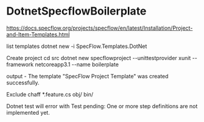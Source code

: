 # DotnetSpecflowBoilerplate

https://docs.specflow.org/projects/specflow/en/latest/Installation/Project-and-Item-Templates.html

list templates
dotnet new -i SpecFlow.Templates.DotNet

Create project
cd src
dotnet new specflowproject --unittestprovider xunit --framework netcoreapp3.1 --name boilerplate

output - The template "SpecFlow Project Template" was created successfully.

Exclude chaff
*.feature.cs
obj/
bin/

Dotnet test will error with Test pending: One or more step definitions are not implemented yet.


